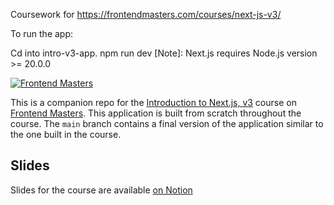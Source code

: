 Coursework for https://frontendmasters.com/courses/next-js-v3/

To run the app:

Cd into intro-v3-app.
npm run dev
[Note]: Next.js requires Node.js version >= 20.0.0

[![Frontend Masters](https://static.frontendmasters.com/assets/brand/logos/full.png)][fem]

This is a companion repo for the [Introduction to Next.js, v3][course] course on [Frontend Masters][fem]. This application is built from scratch throughout the course. The `main` branch contains a final version of the application similar to the one built in the course. 

## Slides
Slides for the course are available [on Notion][slides]



[fem]: https://frontendmasters.com
[course]: https://frontendmasters.com/courses/next-js-v3/
[slides]: https://scottmoss.notion.site/scottmoss/Intro-to-Next-js-V3-6cefbdba58d94e3897dcb8d7e7fc0337

